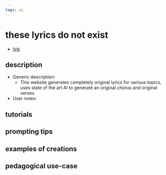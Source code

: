 ```yaml
---
tags: ai 
---
```



# these lyrics do not exist


* [link](https://theselyricsdonotexist.com/)

## description
* Generic description: 
    * This website generates completely original lyrics for various topics, uses state of the art AI to generate an original chorus and original verses
* User notes:

## tutorials

## prompting tips

## examples of creations 

## pedagogical use-case 